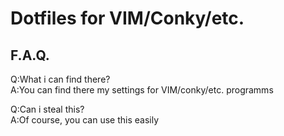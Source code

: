 # Dotfiles for VIM/Conky/etc.

## F.A.Q.

Q:What i can find there?  
A:You can find there my settings for VIM/conky/etc. programms  

Q:Can i steal this?  
A:Of course, you can use this easily  

